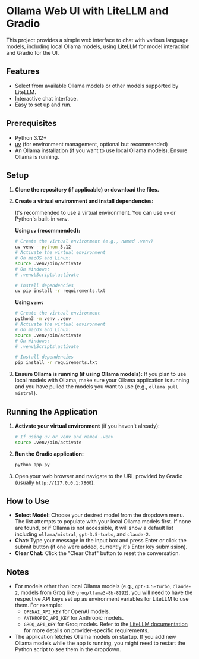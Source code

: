 # Ollama Web UI with LiteLLM and Gradio

This project provides a simple web interface to chat with various language models, including local Ollama models, using LiteLLM for model interaction and Gradio for the UI.

## Features

- Select from available Ollama models or other models supported by LiteLLM.
- Interactive chat interface.
- Easy to set up and run.

## Prerequisites

- Python 3.12+
- [uv](https://github.com/astral-sh/uv) (for environment management, optional but recommended)
- An Ollama installation (if you want to use local Ollama models). Ensure Ollama is running.

## Setup

1.  **Clone the repository (if applicable) or download the files.**

2.  **Create a virtual environment and install dependencies:**

    It's recommended to use a virtual environment. You can use `uv` or Python's built-in `venv`.

    **Using `uv` (recommended):**
    ```bash
    # Create the virtual environment (e.g., named .venv)
    uv venv --python 3.12
    # Activate the virtual environment
    # On macOS and Linux:
    source .venv/bin/activate
    # On Windows:
    # .venv\Scripts\activate
    
    # Install dependencies
    uv pip install -r requirements.txt
    ```

    **Using `venv`:**
    ```bash
    # Create the virtual environment
    python3 -m venv .venv
    # Activate the virtual environment
    # On macOS and Linux:
    source .venv/bin/activate
    # On Windows:
    # .venv\Scripts\activate
    
    # Install dependencies
    pip install -r requirements.txt
    ```

3.  **Ensure Ollama is running (if using Ollama models):**
    If you plan to use local models with Ollama, make sure your Ollama application is running and you have pulled the models you want to use (e.g., `ollama pull mistral`).

## Running the Application

1.  **Activate your virtual environment** (if you haven't already):
    ```bash
    # If using uv or venv and named .venv
    source .venv/bin/activate 
    ```

2.  **Run the Gradio application:**
    ```bash
    python app.py
    ```

3.  Open your web browser and navigate to the URL provided by Gradio (usually `http://127.0.0.1:7860`).

## How to Use

-   **Select Model:** Choose your desired model from the dropdown menu. The list attempts to populate with your local Ollama models first. If none are found, or if Ollama is not accessible, it will show a default list including `ollama/mistral`, `gpt-3.5-turbo`, and `claude-2`.
-   **Chat:** Type your message in the input box and press Enter or click the submit button (if one were added, currently it's Enter key submission).
-   **Clear Chat:** Click the "Clear Chat" button to reset the conversation.

## Notes

-   For models other than local Ollama models (e.g., `gpt-3.5-turbo`, `claude-2`, models from Groq like `groq/llama3-8b-8192`), you will need to have the respective API keys set up as environment variables for LiteLLM to use them. For example:
    -   `OPENAI_API_KEY` for OpenAI models.
    -   `ANTHROPIC_API_KEY` for Anthropic models.
    -   `GROQ_API_KEY` for Groq models.
    Refer to the [LiteLLM documentation](https://docs.litellm.ai/docs/providers) for more details on provider-specific requirements.
-   The application fetches Ollama models on startup. If you add new Ollama models while the app is running, you might need to restart the Python script to see them in the dropdown. 